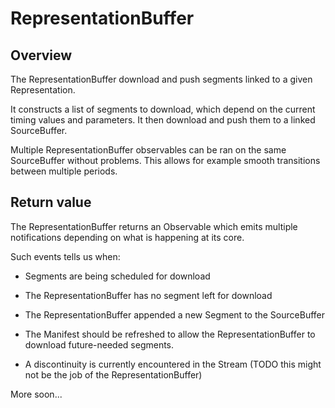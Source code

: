 # RepresentationBuffer #########################################################


## Overview ####################################################################

The RepresentationBuffer download and push segments linked to a given
Representation.

It constructs a list of segments to download, which depend on the current timing
values and parameters.
It then download and push them to a linked SourceBuffer.

Multiple RepresentationBuffer observables can be ran on the same
SourceBuffer without problems. This allows for example smooth transitions
between multiple periods.



## Return value ################################################################

The RepresentationBuffer returns an Observable which emits multiple
notifications depending on what is happening at its core.

Such events tells us when:

  - Segments are being scheduled for download

  - The RepresentationBuffer has no segment left for download

  - The RepresentationBuffer appended a new Segment to the SourceBuffer

  - The Manifest should be refreshed to allow the RepresentationBuffer to
    download future-needed segments.

  - A discontinuity is currently encountered in the Stream (TODO this might not
    be the job of the RepresentationBuffer)

More soon...
